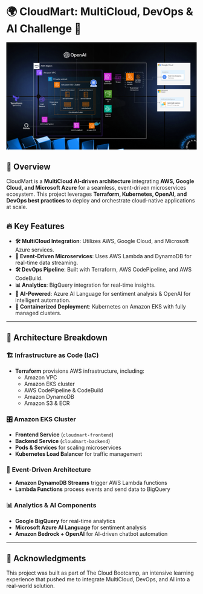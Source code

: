 # 🌍 CloudMart: MultiCloud, DevOps & AI Challenge 🚀

![CloudMart Architecture](CHALLENGE-ARCHITECTURE.png)

## 📌 Overview

CloudMart is a **MultiCloud AI-driven architecture** integrating **AWS, Google Cloud, and Microsoft Azure** for a seamless, event-driven microservices ecosystem. This project leverages **Terraform, Kubernetes, OpenAI, and DevOps best practices** to deploy and orchestrate cloud-native applications at scale.

## 🔥 Key Features

- **🛠️ MultiCloud Integration**: Utilizes AWS, Google Cloud, and Microsoft Azure services.
- **🔄 Event-Driven Microservices**: Uses AWS Lambda and DynamoDB for real-time data streaming.
- **🛠️ DevOps Pipeline**: Built with Terraform, AWS CodePipeline, and AWS CodeBuild.
- **📊 Analytics**: BigQuery integration for real-time insights.
- **🧠 AI-Powered**: Azure AI Language for sentiment analysis & OpenAI for intelligent automation.
- **🚀 Containerized Deployment**: Kubernetes on Amazon EKS with fully managed clusters.

---

## 📂 Architecture Breakdown

### 🏗️ **Infrastructure as Code (IaC)**

- **Terraform** provisions AWS infrastructure, including:
  - Amazon VPC
  - Amazon EKS cluster
  - AWS CodePipeline & CodeBuild
  - Amazon DynamoDB
  - Amazon S3 & ECR

### 🎛️ **Amazon EKS Cluster**

- **Frontend Service** (`cloudmart-frontend`)
- **Backend Service** (`cloudmart-backend`)
- **Pods & Services** for scaling microservices
- **Kubernetes Load Balancer** for traffic management

### 🔗 **Event-Driven Architecture**

- **Amazon DynamoDB Streams** trigger AWS Lambda functions
- **Lambda Functions** process events and send data to BigQuery

### 📊 **Analytics & AI Components**

- **Google BigQuery** for real-time analytics
- **Microsoft Azure AI Language** for sentiment analysis
- **Amazon Bedrock + OpenAI** for AI-driven chatbot automation

---

## 🎯 Acknowledgments

This project was built as part of The Cloud Bootcamp, an intensive learning experience that pushed me to integrate MultiCloud, DevOps, and AI into a real-world solution.
